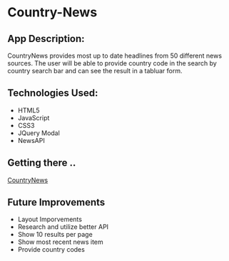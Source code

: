 #   Country-News   
 ## App Description:
 CountryNews provides most up to date headlines from 50 different news sources. The user will be able to provide country code in the search by country search bar and can see the result in a tabluar form.

 ## Technologies Used:
* HTML5
* JavaScript
* CSS3
* JQuery Modal
* NewsAPI

## Getting there ..
[CountryNews](https://humairazafar.github.io/)

## Future Improvements 
* Layout Imporvements 
* Research and utilize better API
* Show 10 results per page
* Show most recent news item
* Provide country codes 

